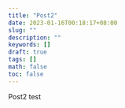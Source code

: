 ```yaml
---
title: "Post2"
date: 2023-01-16T00:18:17+08:00
slug: ""
description: ""
keywords: []
draft: true
tags: []
math: false
toc: false
---
```


Post2 test